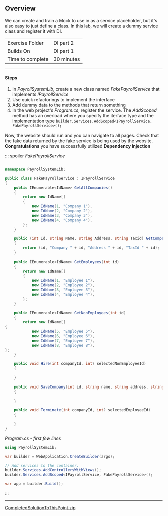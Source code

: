 ## Overview

We can create and train a Mock to use in as a service placeholder, but it's also easy to just define a class.  In this lab, we will create a dummy service class and register it with DI.

| | |
| --------- | --------------------------- |
| Exercise Folder | DI part 2 |
| Builds On | DI part 1
| Time to complete | 30 minutes 

---

#### Steps

1. In  *PayrollSystemLib*, create a new class named *FakePayrollService* that implements *IPayrollService*
2. Use quick refactorings to implement the interface
3. Add dummy data to the methods that return something
4. In the web project's *Program.cs*, register the service.  The *AddScoped* method has an overload where you specify the iterface type and the implementation type
```builder.Services.AddScoped<IPayrollService, FakePayrollService>();```

Now, the website should run and you can navigate to all pages.  Check that the fake data returned by the fake service is being used by the website.  **Congratulations** you have successfully utilized **Dependency Injection**

::: spoiler
*FakePayrollService*
```c#

namespace PayrollSystemLib;

public class FakePayrollService : IPayrollService
{
    public IEnumerable<IdName> GetAllCompanies()
    {
        return new IdName[]
        {
            new IdName(1, "Company 1"),
            new IdName(2, "Company 2"),
            new IdName(3, "Company 3"),
            new IdName(4, "Company 4"),
        };
    }

    public (int Id, string Name, string Address, string Taxid) GetCompanyDetail(int id)
    {
        return (id, "Company " + id, "Address " + id, "TaxId " + id);
    }

    public IEnumerable<IdName> GetEmployees(int id)
    {
        return new IdName[]
        {
            new IdName(1, "Employee 1"),
            new IdName(2, "Employee 2"),
            new IdName(3, "Employee 3"),
            new IdName(4, "Employee 4"),
        };
    }

    public IEnumerable<IdName> GetNonEmployees(int id)
    {
        return new IdName[]
{
            new IdName(5, "Employee 5"),
            new IdName(6, "Employee 6"),
            new IdName(7, "Employee 7"),
            new IdName(8, "Employee 8"),
};
    }

    public void Hire(int companyId, int? selectedNonEmployeeId)
    {
        
    }

    public void SaveCompany(int id, string name, string address, string taxId)
    {
        
    }

    public void Terminate(int companyId, int? selectedEmployeeId)
    {
        
    }
}

```

*Program.cs - first few lines*
```c#
using PayrollSystemLib;

var builder = WebApplication.CreateBuilder(args);

// Add services to the container.
builder.Services.AddControllersWithViews();
builder.Services.AddScoped<IPayrollService, FakePayrollService>();

var app = builder.Build();

```
:::

---


[CompletedSolutionToThisPoint.zip](/api/user/File/1376)